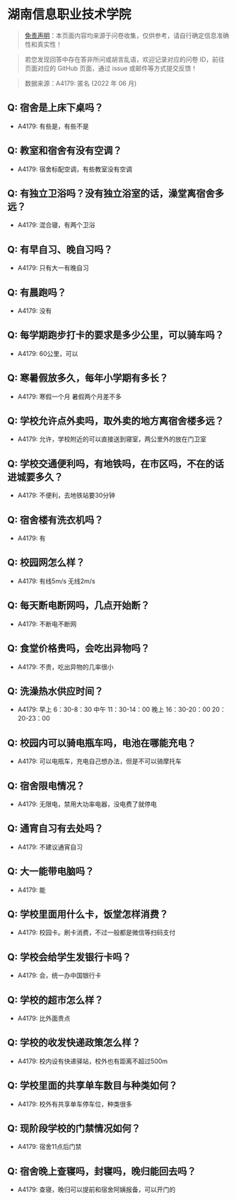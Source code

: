 # 湖南信息职业技术学院

> [免责声明](https://colleges.chat/#_3)：本页面内容均来源于问卷收集，仅供参考，请自行确定信息准确性和真实性！

> 若您发现回答中存在答非所问或胡言乱语，欢迎记录对应的问卷 ID，前往页面对应的 GitHub 页面，通过 issue 或邮件等方式提交反馈！

> 数据来源：A4179: 匿名 (2022 年 06 月)

## Q: 宿舍是上床下桌吗？

- A4179: 有些是，有些不是

## Q: 教室和宿舍有没有空调？

- A4179: 宿舍标配空调，有些教室没有空调

## Q: 有独立卫浴吗？没有独立浴室的话，澡堂离宿舍多远？

- A4179: 混合寝，有两个卫浴

## Q: 有早自习、晚自习吗？

- A4179: 只有大一有晚自习

## Q: 有晨跑吗？

- A4179: 没有

## Q: 每学期跑步打卡的要求是多少公里，可以骑车吗？

- A4179: 60公里，可以

## Q: 寒暑假放多久，每年小学期有多长？

- A4179: 寒假一个月 暑假两个月差不多

## Q: 学校允许点外卖吗，取外卖的地方离宿舍楼多远？

- A4179: 允许，学校附近的可以直接送到寝室，两公里外的放在门卫室

## Q: 学校交通便利吗，有地铁吗，在市区吗，不在的话进城要多久？

- A4179: 不便利，去地铁站要30分钟

## Q: 宿舍楼有洗衣机吗？

- A4179: 有

## Q: 校园网怎么样？

- A4179: 有线5m/s 无线2m/s

## Q: 每天断电断网吗，几点开始断？

- A4179: 不断电不断网

## Q: 食堂价格贵吗，会吃出异物吗？

- A4179: 不贵，吃出异物的几率很小

## Q: 洗澡热水供应时间？

- A4179: 早上 6：30-8：30
中午 11：30-14：00
晚上 
16：30-20：00
20：20-23：00

## Q: 校园内可以骑电瓶车吗，电池在哪能充电？

- A4179: 可以电瓶车，充电自己想办法，但是不可以骑摩托车

## Q: 宿舍限电情况？

- A4179: 无限电，禁用大功率电器，没电费了就停电

## Q: 通宵自习有去处吗？

- A4179: 不建议通宵自习

## Q: 大一能带电脑吗？

- A4179: 能

## Q: 学校里面用什么卡，饭堂怎样消费？

- A4179: 校园卡。刷卡消费，不过一般都是微信等扫码支付

## Q: 学校会给学生发银行卡吗？

- A4179: 会，统一办中国银行卡

## Q: 学校的超市怎么样？

- A4179: 比外面贵点

## Q: 学校的收发快递政策怎么样？

- A4179: 校内设有快递驿站，校外也有距离不超过500m

## Q: 学校里面的共享单车数目与种类如何？

- A4179: 校外有共享单车停车位，种类很多

## Q: 现阶段学校的门禁情况如何？

- A4179: 宿舍11点后门禁

## Q: 宿舍晚上查寝吗，封寝吗，晚归能回去吗？

- A4179: 查寝，晚归可以提前和宿舍阿姨报备，可以开门的

